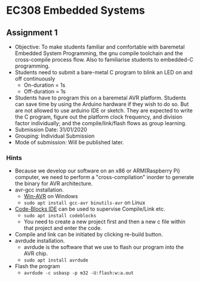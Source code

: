 # EC308 Embedded Systems

## Assignment 1
* Objective: To make students familiar and comfortable with baremetal Embedded System Programming, the gnu compile toolchain and the cross-compile process flow. Also to familiarise students to embedded-C programming.
* Students need to submit a bare-metal C program to blink an LED on and off continuously
  * On-duration = 1s
  * Off-duration = 1s
* Students have to program this on a baremetal AVR platform. Students can save time by using the Arduino hardware if they wish to do so. But are not allowed to use arduino IDE or sketch. They are expected to write the C program, figure out the platform clock frequency, and division factor individually; and the compile/link/flash flows as group learning.
* Submission Date: 31/01/2020
* Grouping: Individual Submission
* Mode of submission: Will be published later.

### Hints
* Because we develop our software on an x86 or ARM(Raspberry Pi) computer, we need to perform a "cross-compilation" inorder to generate the binary for AVR architecture.
* avr-gcc installation.
  * [Win-AVR](http://winavr.sourceforge.net) on Windows
  * `sudo apt install gcc-avr binutils-avr` on Linux
* [Code-Blocks IDE](https://codeblocks.org) can be used to supervise Compile/Link etc.
  * `sudo apt install codeblocks`
  * You need to create a new project first and then a new c file within that project and enter the code.
* Compile and link can be initiated by clicking re-build button.
* avrdude installation.
  * avrdude is the software that we use to flash our program into the AVR chip.
  * `sudo apt install avrdude`
* Flash the program
  * `avrdude -c usbasp -p m32 -U:flash:w:a.out`

